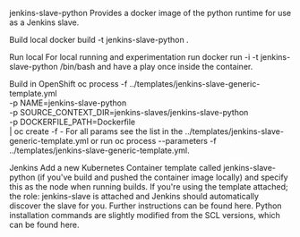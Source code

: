 jenkins-slave-python
Provides a docker image of the python runtime for use as a Jenkins slave.

Build local
docker build -t jenkins-slave-python .

Run local
For local running and experimentation run docker run -i -t jenkins-slave-python /bin/bash and have a play once inside the container.

Build in OpenShift
oc process -f ../templates/jenkins-slave-generic-template.yml \
    -p NAME=jenkins-slave-python \
    -p SOURCE_CONTEXT_DIR=jenkins-slaves/jenkins-slave-python \
    -p DOCKERFILE_PATH=Dockerfile \
    | oc create -f -
For all params see the list in the ../templates/jenkins-slave-generic-template.yml or run oc process --parameters -f ../templates/jenkins-slave-generic-template.yml.

Jenkins
Add a new Kubernetes Container template called jenkins-slave-python (if you've build and pushed the container image locally) and specify this as the node when running builds. If you're using the template attached; the role: jenkins-slave is attached and Jenkins should automatically discover the slave for you. Further instructions can be found here. Python installation commands are slightly modified from the SCL versions, which can be found here.